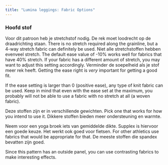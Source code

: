 ```yaml
---
title: "Lumina leggings: Fabric Options"
---
```


### Hoofd stof

Voor dit patroon heb je stretchstof nodig. De rek moet loodrecht op de draadrichting staan. There is no stretch required along
the grainline, but a 4-way stretch fabric can definitely be used. Niet alle stretchstoffen hebben evenveel stretch. The default
ease value of -10% works well for fabrics that have 40% stretch. If your fabric has a different amount of stretch, you may want to adjust this setting accordingly. Verminder de soepelheid als je stof meer rek heeft. Getting the ease right is _very_ important for
getting a good fit.

<Note>

If the ease setting is larger than 0 (positive ease), any type of knit fabric can be used. Keep in mind that even with the ease
set at the maximum, you probably will not be able to use a fabric with no stretch at all (a woven fabric).

</Note>

Deze stoffen zijn er in verschillende gewichten. Pick one that works for how you intend to use it. Dikkere stoffen bieden meer ondersteuning
en warmte.

Neem voor een yoga broek iets van gemiddelde dikte. Supplex is hiervoor een goede keuze. Het werkt ook goed voor fietsen. For
other athletics use fabrics that would be appropriate for that. De meeste stoffen die spandex bevatten zijn goed.

<Note>

Since this pattern has an outside panel, you can use contrasting fabrics to make interesting effects.

</Note>
